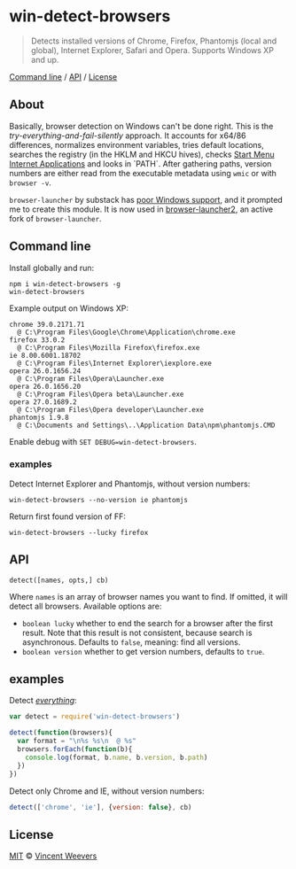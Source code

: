 # win-detect-browsers

> Detects installed versions of Chrome, Firefox, Phantomjs (local and global), Internet Explorer, Safari and Opera. Supports Windows XP and up.

[Command line](#command-line) / [API](#api) / [License](#license)

## About

Basically, browser detection on Windows can't be done right. This is the *try-everything-and-fail-silently* approach. It accounts for x64/86 differences, normalizes environment variables, tries default locations, searches the registry (in the HKLM and HKCU hives), checks [Start Menu Internet Applications](http://msdn.microsoft.com/en-us/library/windows/desktop/dd203067(v=vs.85).aspx) and looks in `PATH`. After gathering paths, version numbers are either read from the executable metadata using `wmic` or with `browser -v`.

`browser-launcher` by substack has [poor Windows support](https://github.com/substack/browser-launcher/issues/7), and it prompted me to create this module. It is now used in [browser-launcher2](benderjs/browser-launcher2), an active fork of `browser-launcher`.

## Command line

Install globally and run:

    npm i win-detect-browsers -g
    win-detect-browsers

Example output on Windows XP:

    chrome 39.0.2171.71
      @ C:\Program Files\Google\Chrome\Application\chrome.exe
    firefox 33.0.2
      @ C:\Program Files\Mozilla Firefox\firefox.exe
    ie 8.00.6001.18702
      @ C:\Program Files\Internet Explorer\iexplore.exe
    opera 26.0.1656.24
      @ C:\Program Files\Opera\Launcher.exe
    opera 26.0.1656.20
      @ C:\Program Files\Opera beta\Launcher.exe
    opera 27.0.1689.2
      @ C:\Program Files\Opera developer\Launcher.exe
    phantomjs 1.9.8
      @ C:\Documents and Settings\..\Application Data\npm\phantomjs.CMD

Enable debug with `SET DEBUG=win-detect-browsers`.

### examples

Detect Internet Explorer and Phantomjs, without version numbers:

    win-detect-browsers --no-version ie phantomjs

Return first found version of FF:

    win-detect-browsers --lucky firefox

## API

`detect([names, opts,] cb)`

Where `names` is an array of browser names you want to find. If omitted, it will detect all browsers. Available options are:

- `boolean lucky` whether to end the search for a browser after the first result. Note that this result is not consistent, because search is asynchronous. Defaults to `false`, meaning: find all versions.
- `boolean version` whether to get version numbers, defaults to `true`.

## examples

Detect *[everything](http://youtu.be/k1yvvNvlXtg)*:

```js
var detect = require('win-detect-browsers')

detect(function(browsers){
  var format = "\n%s %s\n  @ %s"
  browsers.forEach(function(b){
    console.log(format, b.name, b.version, b.path)
  })
})

```

Detect only Chrome and IE, without version numbers:

```js
detect(['chrome', 'ie'], {version: false}, cb)
```

## License

[MIT](http://opensource.org/licenses/MIT) © [Vincent Weevers](http://vincentweevers.nl)
